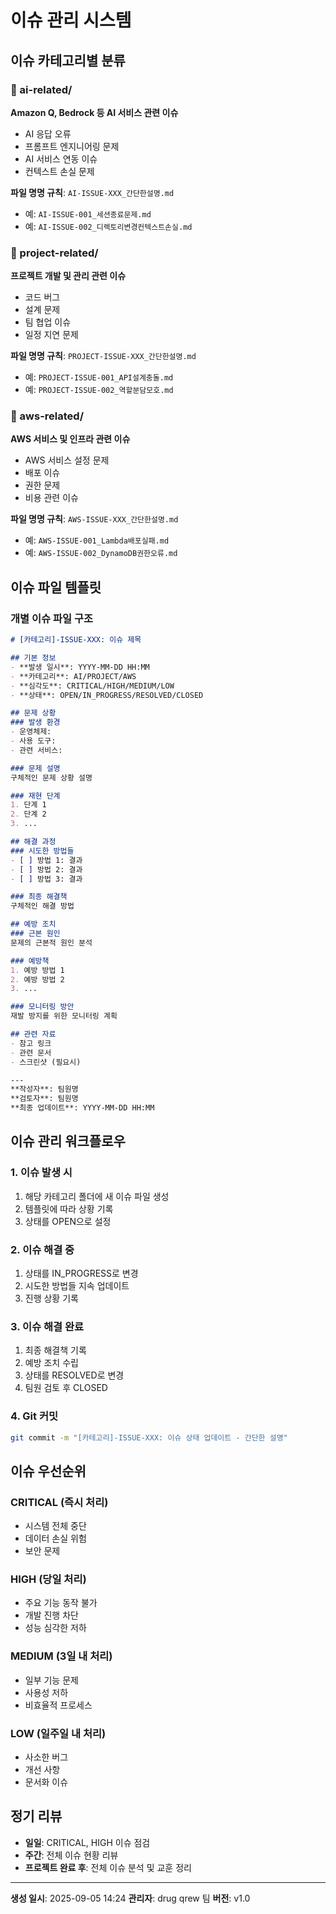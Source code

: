 # 이슈 관리 시스템

## 이슈 카테고리별 분류

### 📁 ai-related/
**Amazon Q, Bedrock 등 AI 서비스 관련 이슈**
- AI 응답 오류
- 프롬프트 엔지니어링 문제
- AI 서비스 연동 이슈
- 컨텍스트 손실 문제

**파일 명명 규칙**: `AI-ISSUE-XXX_간단한설명.md`
- 예: `AI-ISSUE-001_세션종료문제.md`
- 예: `AI-ISSUE-002_디렉토리변경컨텍스트손실.md`

### 📁 project-related/
**프로젝트 개발 및 관리 관련 이슈**
- 코드 버그
- 설계 문제
- 팀 협업 이슈
- 일정 지연 문제

**파일 명명 규칙**: `PROJECT-ISSUE-XXX_간단한설명.md`
- 예: `PROJECT-ISSUE-001_API설계충돌.md`
- 예: `PROJECT-ISSUE-002_역할분담모호.md`

### 📁 aws-related/
**AWS 서비스 및 인프라 관련 이슈**
- AWS 서비스 설정 문제
- 배포 이슈
- 권한 문제
- 비용 관련 이슈

**파일 명명 규칙**: `AWS-ISSUE-XXX_간단한설명.md`
- 예: `AWS-ISSUE-001_Lambda배포실패.md`
- 예: `AWS-ISSUE-002_DynamoDB권한오류.md`

## 이슈 파일 템플릿

### 개별 이슈 파일 구조
```markdown
# [카테고리]-ISSUE-XXX: 이슈 제목

## 기본 정보
- **발생 일시**: YYYY-MM-DD HH:MM
- **카테고리**: AI/PROJECT/AWS
- **심각도**: CRITICAL/HIGH/MEDIUM/LOW
- **상태**: OPEN/IN_PROGRESS/RESOLVED/CLOSED

## 문제 상황
### 발생 환경
- 운영체제: 
- 사용 도구: 
- 관련 서비스: 

### 문제 설명
구체적인 문제 상황 설명

### 재현 단계
1. 단계 1
2. 단계 2
3. ...

## 해결 과정
### 시도한 방법들
- [ ] 방법 1: 결과
- [ ] 방법 2: 결과
- [ ] 방법 3: 결과

### 최종 해결책
구체적인 해결 방법

## 예방 조치
### 근본 원인
문제의 근본적 원인 분석

### 예방책
1. 예방 방법 1
2. 예방 방법 2
3. ...

### 모니터링 방안
재발 방지를 위한 모니터링 계획

## 관련 자료
- 참고 링크
- 관련 문서
- 스크린샷 (필요시)

---
**작성자**: 팀원명
**검토자**: 팀원명
**최종 업데이트**: YYYY-MM-DD HH:MM
```

## 이슈 관리 워크플로우

### 1. 이슈 발생 시
1. 해당 카테고리 폴더에 새 이슈 파일 생성
2. 템플릿에 따라 상황 기록
3. 상태를 OPEN으로 설정

### 2. 이슈 해결 중
1. 상태를 IN_PROGRESS로 변경
2. 시도한 방법들 지속 업데이트
3. 진행 상황 기록

### 3. 이슈 해결 완료
1. 최종 해결책 기록
2. 예방 조치 수립
3. 상태를 RESOLVED로 변경
4. 팀원 검토 후 CLOSED

### 4. Git 커밋
```bash
git commit -m "[카테고리]-ISSUE-XXX: 이슈 상태 업데이트 - 간단한 설명"
```

## 이슈 우선순위

### CRITICAL (즉시 처리)
- 시스템 전체 중단
- 데이터 손실 위험
- 보안 문제

### HIGH (당일 처리)
- 주요 기능 동작 불가
- 개발 진행 차단
- 성능 심각한 저하

### MEDIUM (3일 내 처리)
- 일부 기능 문제
- 사용성 저하
- 비효율적 프로세스

### LOW (일주일 내 처리)
- 사소한 버그
- 개선 사항
- 문서화 이슈

## 정기 리뷰
- **일일**: CRITICAL, HIGH 이슈 점검
- **주간**: 전체 이슈 현황 리뷰
- **프로젝트 완료 후**: 전체 이슈 분석 및 교훈 정리

---
**생성 일시**: 2025-09-05 14:24
**관리자**: drug qrew 팀
**버전**: v1.0
